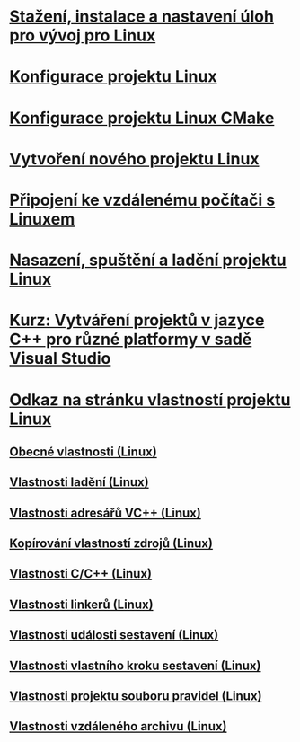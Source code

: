# [Stažení, instalace a nastavení úloh pro vývoj pro Linux](download-install-and-setup-the-linux-development-workload.md)
# [Konfigurace projektu Linux](configure-a-linux-project.md)
# [Konfigurace projektu Linux CMake](cmake-linux-project.md)
# [Vytvoření nového projektu Linux](create-a-new-linux-project.md)
# [Připojení ke vzdálenému počítači s Linuxem](connect-to-your-remote-linux-computer.md)
# [Nasazení, spuštění a ladění projektu Linux](deploy-run-and-debug-your-linux-project.md)
# [Kurz: Vytváření projektů v jazyce C++ pro různé platformy v sadě Visual Studio](../build/get-started-linux-cmake.md)
# [Odkaz na stránku vlastností projektu Linux](prop-pages-linux.md)
## [Obecné vlastnosti (Linux)](prop-pages/general-linux.md)
## [Vlastnosti ladění (Linux)](prop-pages/debugging-linux.md)
## [Vlastnosti adresářů VC++ (Linux)](prop-pages/directories-linux.md)
## [Kopírování vlastností zdrojů (Linux)](prop-pages/copy-sources-project.md)
## [Vlastnosti C/C++ (Linux)](prop-pages/c-cpp-linux.md)
## [Vlastnosti linkerů (Linux)](prop-pages/linker-linux.md)
## [Vlastnosti události sestavení (Linux)](prop-pages/build-events-linux.md)
## [Vlastnosti vlastního kroku sestavení (Linux)](prop-pages/custom-build-step-linux.md)
## [Vlastnosti projektu souboru pravidel (Linux)](prop-pages/makefile-linux.md)
## [Vlastnosti vzdáleného archivu (Linux)](prop-pages/remote-ar-linux.md)